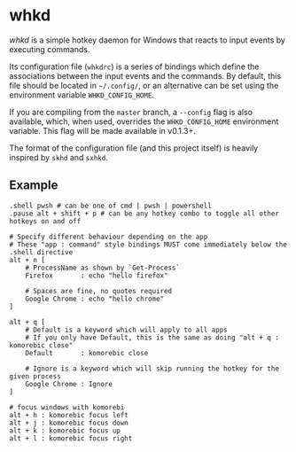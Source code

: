 # whkd

_whkd_ is a simple hotkey daemon for Windows that reacts to input events by executing commands.

Its configuration file (`whkdrc`) is a series of bindings which define the associations between the input events and the
commands. By default, this file should be located in `~/.config/`, or an alternative can be set using the environment
variable `WHKD_CONFIG_HOME`.

If you are compiling from the `master` branch, a `--config` flag is also available, which, when used, overrides the
`WHKD_CONFIG_HOME` environment variable. This flag will be made available in v0.1.3+.

The format of the configuration file (and this project itself) is heavily inspired by `skhd` and `sxhkd`.

## Example

```
.shell pwsh # can be one of cmd | pwsh | powershell
.pause alt + shift + p # can be any hotkey combo to toggle all other hotkeys on and off

# Specify different behaviour depending on the app
# These "app : command" style bindings MUST come immediately below the .shell directive
alt + n [
    # ProcessName as shown by `Get-Process`
    Firefox       : echo "hello firefox"
    
    # Spaces are fine, no quotes required
    Google Chrome : echo "hello chrome"
]

alt + q [
    # Default is a keyword which will apply to all apps
    # If you only have Default, this is the same as doing "alt + q : komorebic close"
    Default       : komorebic close

    # Ignore is a keyword which will skip running the hotkey for the given process
    Google Chrome : Ignore
]

# focus windows with komorebi
alt + h : komorebic focus left
alt + j : komorebic focus down
alt + k : komorebic focus up
alt + l : komorebic focus right
```
